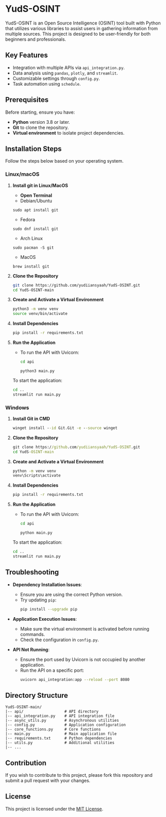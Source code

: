 # YudS-OSINT

YudS-OSINT is an Open Source Intelligence (OSINT) tool built with Python that utilizes various libraries to assist users in gathering information from multiple sources. This project is designed to be user-friendly for both beginners and professionals.

## Key Features
- Integration with multiple APIs via `api_integration.py`.
- Data analysis using `pandas`, `plotly`, and `streamlit`.
- Customizable settings through `config.py`.
- Task automation using `schedule`.

## Prerequisites
Before starting, ensure you have:
- **Python** version 3.8 or later.
- **Git** to clone the repository.
- **Virtual environment** to isolate project dependencies.

## Installation Steps
Follow the steps below based on your operating system.

### Linux/macOS
1. **Install git in Linux/MacOS**
   - **Open Terminal**
   - Debian/Ubuntu
   ```debian/ubuntu
   sudo apt install git
   ```
   - Fedora
   ```Fedora
   sudo dnf install git
   ```
   - Arch Linux
   ```Arch Linux
   sudo pacman -S git
   ```
   - MacOS
   ``` MacOS
   brew install git
   ```
3. **Clone the Repository**
   ```bash
   git clone https://github.com/yudiiansyaah/YudS-OSINT.git
   cd YudS-OSINT-main
   ```

4. **Create and Activate a Virtual Environment**
   ```bash
   python3 -m venv venv
   source venv/bin/activate
   ```

5. **Install Dependencies**
   ```bash
   pip install -r requirements.txt
   ```

6. **Run the Application**
   - To run the API with Uvicorn:
     ```bash
     cd api
     ```
     ```
     python3 main.py
     ```
    To start the application:
     ```bash
     cd ..
     streamlit run main.py
     ```

### Windows
1. **Install Git in CMD**
   ```cmd
   winget install --id Git.Git -e --source winget
   ```
2. **Clone the Repository**
   ```cmd
   git clone https://github.com/yudiiansyaah/YudS-OSINT.git
   cd YudS-OSINT-main
   ```

3. **Create and Activate a Virtual Environment**
   ```cmd
   python -m venv venv
   venv\Scripts\activate
   ```

4. **Install Dependencies**
   ```cmd
   pip install -r requirements.txt
   ```

5. **Run the Application**
   - To run the API with Uvicorn:
     ```cmd
     cd api
     ```
     ```
     python main.py
     ```
    To start the application:
     ```bash
     cd ..
     streamlit run main.py
     ```

## Troubleshooting
- **Dependency Installation Issues**:
  - Ensure you are using the correct Python version.
  - Try updating `pip`:
    ```bash
    pip install --upgrade pip
    ```

- **Application Execution Issues**:
  - Make sure the virtual environment is activated before running commands.
  - Check the configuration in `config.py`.

- **API Not Running**:
  - Ensure the port used by Uvicorn is not occupied by another application.
  - Run the API on a specific port:
    ```bash
    uvicorn api_integration:app --reload --port 8080
    ```

## Directory Structure
```
YudS-OSINT-main/
|-- api/                  # API directory
|-- api_integration.py    # API integration file
|-- async_utils.py        # Asynchronous utilities
|-- config.py             # Application configuration
|-- core_functions.py     # Core functions
|-- main.py               # Main application file
|-- requirements.txt      # Python dependencies
|-- utils.py              # Additional utilities
|-- ...
```

## Contribution
If you wish to contribute to this project, please fork this repository and submit a pull request with your changes.

## License
This project is licensed under the [MIT License](LICENSE).

